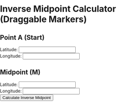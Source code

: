 <!DOCTYPE html>
<html lang="en">
<head>
  <meta charset="UTF-8">
  <title>Inverse Midpoint Calculator (Draggable Markers)</title>
  <link rel="stylesheet" href="https://unpkg.com/leaflet/dist/leaflet.css" />
  <style>
    html, body, #map {
      height: 100%;
      margin: 0;
      padding: 0;
      background: none !important;
      background-color: transparent !important;
      border: none !important;
    }
    #map { width: 100%; height: 400px; }
  </style>
</head>
<body>
  <h1>Inverse Midpoint Calculator (Draggable Markers)</h1>
  <div>
    <h2>Point A (Start)</h2>
    <label for="latA">Latitude:</label>
    <input id="latA" type="text"><br>
    <label for="lonA">Longitude:</label>
    <input id="lonA" type="text"><br>
  </div>
  <div>
    <h2>Midpoint (M)</h2>
    <label for="latM">Latitude:</label>
    <input id="latM" type="text"><br>
    <label for="lonM">Longitude:</label>
    <input id="lonM" type="text"><br>
  </div>
  <button>Calculate Inverse Midpoint</button>
  <div id="map"></div>
  <script src="https://unpkg.com/leaflet/dist/leaflet.js"></script>
  <script>
    // Point Leaflet to the correct marker image paths
    L.Icon.Default.mergeOptions({
      iconRetinaUrl: 'https://github.com/JS-Bach1685/JS-Bach1685.github.io/blob/main/images/marker-icon-2x.png',
      iconUrl: 'https://github.com/JS-Bach1685/JS-Bach1685.github.io/blob/main/images/marker-icon.png',
      shadowUrl: 'https://github.com/JS-Bach1685/JS-Bach1685.github.io/blob/main/images/marker-shadow.png'
    });
    .leaflet-marker-icon {
  background-image: url('https://github.com/JS-Bach1685/JS-Bach1685.github.io/blob/main/images/marker-icon-2x.png') !important;
}
.leaflet-marker-shadow {
  background-image: url('https://github.com/JS-Bach1685/JS-Bach1685.github.io/blob/main/images/marker-shadow.png') !important;
}


    // Initialize the map
    var map = L.map('map').setView([51.5, -0.09], 13);

    // Add a tile layer (OpenStreetMap)
    L.tileLayer('https://{s}.tile.openstreetmap.org/{z}/{x}/{y}.png', {
      maxZoom: 19,
      attribution: '© OpenStreetMap'
    }).addTo(map);

    // Example marker to show default icon now works
    L.marker([51.5, -0.09]).addTo(map)
      .bindPopup("Default marker with correct transparency.");
  </script>
</body>
</html>
